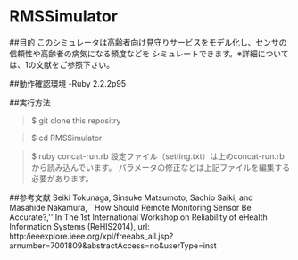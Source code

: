 # RMSSimulator
##目的
このシミュレータは高齢者向け見守りサービスをモデル化し、センサの信頼性や高齢者の病気になる頻度などを
シミュレートできます。※詳細については、1の文献をご参照下さい。


##動作確認環境
-Ruby 2.2.2p95

##実行方法
> $ git clone this repositry 

> $ cd RMSSimulator 

> $ ruby concat-run.rb
設定ファイル（setting.txt）は上のconcat-run.rbから読み込んでいます。
パラメータの修正などは上記ファイルを編集する必要があります。


##参考文献
Seiki Tokunaga, Sinsuke Matsumoto, Sachio Saiki, and Masahide Nakamura, ``How Should Remote Monitoring Sensor Be Accurate?,'' In The 1st International Workshop on Reliability of eHealth Information Systems (ReHIS2014), url: http:/ieeexplore.ieee.org/xpl/freeabs_all.jsp?arnumber=7001809&abstractAccess=no&userType=inst
